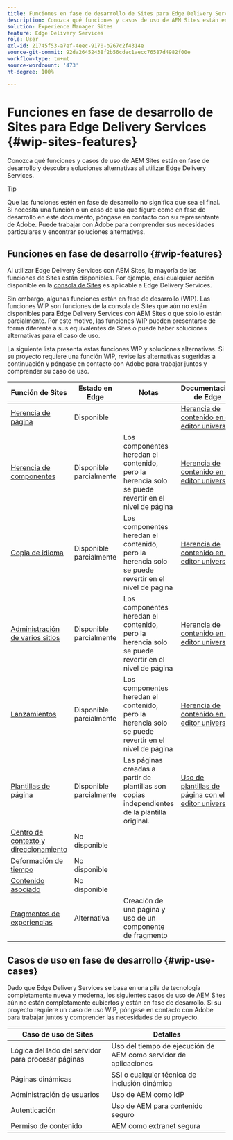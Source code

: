 ```yaml
---
title: Funciones en fase de desarrollo de Sites para Edge Delivery Services
description: Conozca qué funciones y casos de uso de AEM Sites están en fase de desarrollo y descubra soluciones alternativas al utilizar Edge Delivery Services.
solution: Experience Manager Sites
feature: Edge Delivery Services
role: User
exl-id: 21745f53-a7ef-4eec-9170-b267c2f4314e
source-git-commit: 92da26452438f2b56cdec1aecc76587d4982f00e
workflow-type: tm+mt
source-wordcount: '473'
ht-degree: 100%

---
```


# Funciones en fase de desarrollo de Sites para Edge Delivery Services {#wip-sites-features}

Conozca qué funciones y casos de uso de AEM Sites están en fase de desarrollo y descubra soluciones alternativas al utilizar Edge Delivery Services.

>[!TIP]
>
>Que las funciones estén en fase de desarrollo no significa que sea el final. Si necesita una función o un caso de uso que figure como en fase de desarrollo en este documento, póngase en contacto con su representante de Adobe. Puede trabajar con Adobe para comprender sus necesidades particulares y encontrar soluciones alternativas.

## Funciones en fase de desarrollo {#wip-features}

Al utilizar Edge Delivery Services con AEM Sites, la mayoría de las funciones de Sites están disponibles. Por ejemplo, casi cualquier acción disponible en la [consola de Sites](/help/sites-cloud/authoring/sites-console/introduction.md) es aplicable a Edge Delivery Services.

Sin embargo, algunas funciones están en fase de desarrollo (WIP). Las funciones WIP son funciones de la consola de Sites que aún no están disponibles para Edge Delivery Services con AEM Sites o que solo lo están parcialmente. Por este motivo, las funciones WIP pueden presentarse de forma diferente a sus equivalentes de Sites o puede haber soluciones alternativas para el caso de uso.

La siguiente lista presenta estas funciones WIP y soluciones alternativas. Si su proyecto requiere una función WIP, revise las alternativas sugeridas a continuación y póngase en contacto con Adobe para trabajar juntos y comprender su caso de uso.

| Función de Sites | Estado en Edge | Notas | Documentación de Edge |
|---|---|---|---|
| [Herencia de página](/help/sites-cloud/administering/msm-and-translation.md) | Disponible |  | [Herencia de contenido en el editor universal](/help/sites-cloud/authoring/universal-editor/inheritance.md) |
| [Herencia de componentes](/help/sites-cloud/administering/msm-and-translation.md) | Disponible parcialmente | Los componentes heredan el contenido, pero la herencia solo se puede revertir en el nivel de página | [Herencia de contenido en el editor universal](/help/sites-cloud/authoring/universal-editor/inheritance.md) |
| [Copia de idioma](/help/sites-cloud/administering/translation/overview.md) | Disponible parcialmente | Los componentes heredan el contenido, pero la herencia solo se puede revertir en el nivel de página | [Herencia de contenido en el editor universal](/help/sites-cloud/authoring/universal-editor/inheritance.md) |
| [Administración de varios sitios](/help/sites-cloud/administering/msm/overview.md) | Disponible parcialmente | Los componentes heredan el contenido, pero la herencia solo se puede revertir en el nivel de página | [Herencia de contenido en el editor universal](/help/sites-cloud/authoring/universal-editor/inheritance.md) |
| [Lanzamientos](/help/sites-cloud/authoring/launches/overview.md) | Disponible parcialmente | Los componentes heredan el contenido, pero la herencia solo se puede revertir en el nivel de página | [Herencia de contenido en el editor universal](/help/sites-cloud/authoring/universal-editor/inheritance.md) |
| [Plantillas de página](/help/sites-cloud/authoring/page-editor/templates.md) | Disponible parcialmente | Las páginas creadas a partir de plantillas son copias independientes de la plantilla original. | [Uso de plantillas de página con el editor universal](/help/sites-cloud/authoring/universal-editor/templates.md) |
| [Centro de contexto y direccionamiento](/help/sites-cloud/authoring/personalization/overview.md) | No disponible |  |  |
| [Deformación de tiempo](/help/sites-cloud/authoring/launches/preview.md) | No disponible |  |  |
| [Contenido asociado](/help/sites-cloud/authoring/page-editor/editor-side-panel.md#associated-content-browser) | No disponible |  |  |
| [Fragmentos de experiencias](/help/sites-cloud/authoring/fragments/experience-fragments.md) | Alternativa | Creación de una página y uso de un componente de fragmento |  |

## Casos de uso en fase de desarrollo {#wip-use-cases}

Dado que Edge Delivery Services se basa en una pila de tecnología completamente nueva y moderna, los siguientes casos de uso de AEM Sites aún no están completamente cubiertos y están en fase de desarrollo. Si su proyecto requiere un caso de uso WIP, póngase en contacto con Adobe para trabajar juntos y comprender las necesidades de su proyecto.

| Caso de uso de Sites | Detalles |
|---|---|
| Lógica del lado del servidor para procesar páginas | Uso del tiempo de ejecución de AEM como servidor de aplicaciones |
| Páginas dinámicas | SSI o cualquier técnica de inclusión dinámica |
| Administración de usuarios | Uso de AEM como IdP |
| Autenticación | Uso de AEM para contenido seguro |
| Permiso de contenido | AEM como extranet segura |
